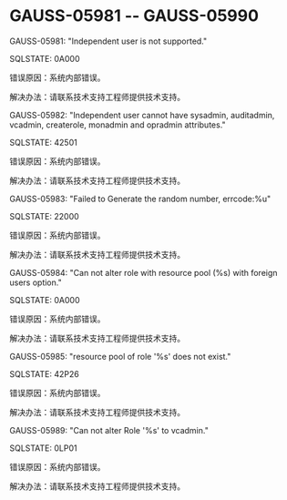 # GAUSS-05981 -- GAUSS-05990

GAUSS-05981: "Independent user is not supported."

SQLSTATE: 0A000

错误原因：系统内部错误。

解决办法：请联系技术支持工程师提供技术支持。

GAUSS-05982: "Independent user cannot have sysadmin, auditadmin, vcadmin, createrole, monadmin and opradmin attributes."

SQLSTATE: 42501

错误原因：系统内部错误。

解决办法：请联系技术支持工程师提供技术支持。

GAUSS-05983: "Failed to Generate the random number, errcode:%u"

SQLSTATE: 22000

错误原因：系统内部错误。

解决办法：请联系技术支持工程师提供技术支持。

GAUSS-05984: "Can not alter role with resource pool \(%s\) with foreign users option."

SQLSTATE: 0A000

错误原因：系统内部错误。

解决办法：请联系技术支持工程师提供技术支持。

GAUSS-05985: "resource pool of role '%s' does not exist."

SQLSTATE: 42P26

错误原因：系统内部错误。

解决办法：请联系技术支持工程师提供技术支持。

GAUSS-05989: "Can not alter Role '%s' to vcadmin."

SQLSTATE: 0LP01

错误原因：系统内部错误。

解决办法：请联系技术支持工程师提供技术支持。

